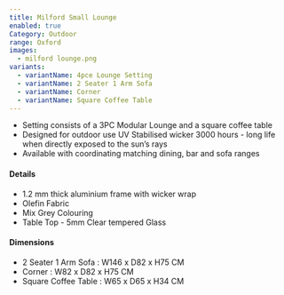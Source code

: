 ```yaml
---
title: Milford Small Lounge
enabled: true
Category: Outdoor
range: Oxford
images:
  - milford lounge.png
variants:
  - variantName: 4pce Lounge Setting
  - variantName: 2 Seater 1 Arm Sofa
  - variantName: Corner
  - variantName: Square Coffee Table
---
```


* Setting consists of a 3PC Modular Lounge and a square coffee table
* Designed for outdoor use UV Stabilised wicker 3000 hours  - long life when directly exposed to the sun’s rays
* Available with coordinating matching dining, bar and sofa ranges

#### Details

* 1.2 mm thick aluminium frame with wicker wrap
* Olefin Fabric
* Mix Grey Colouring
* Table Top - 5mm Clear tempered Glass


#### Dimensions

* 2 Seater 1 Arm Sofa : W146 x D82 x H75 CM
* Corner : W82 x D82 x H75 CM
* Square Coffee Table : W65 x D65 x H34 CM
